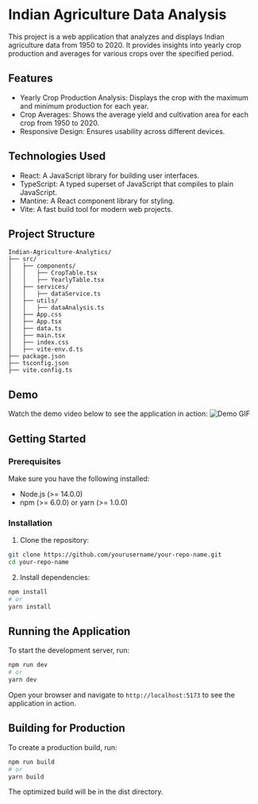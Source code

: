 # Indian Agriculture Data Analysis

This project is a web application that analyzes and displays Indian agriculture data from 1950 to 2020. It provides insights into yearly crop production and averages for various crops over the specified period.

## Features
- Yearly Crop Production Analysis: Displays the crop with the maximum and minimum production for each year.
- Crop Averages: Shows the average yield and cultivation area for each crop from 1950 to 2020.
- Responsive Design: Ensures usability across different devices.

## Technologies Used
- React: A JavaScript library for building user interfaces.
- TypeScript: A typed superset of JavaScript that compiles to plain JavaScript.
- Mantine: A React component library for styling.
- Vite: A fast build tool for modern web projects.

## Project Structure
```
Indian-Agriculture-Analytics/
├── src/
│   ├── components/
│   │   ├── CropTable.tsx
│   │   ├── YearlyTable.tsx
│   ├── services/
│   │   ├── dataService.ts
│   ├── utils/
│   │   ├── dataAnalysis.ts
│   ├── App.css
│   ├── App.tsx
│   ├── data.ts
│   ├── main.tsx
│   ├── index.css
│   ├── vite-env.d.ts
├── package.json
├── tsconfig.json
├── vite.config.ts
```

## Demo
Watch the demo video below to see the application in action:
![Demo GIF](https://github.com/user-attachments/assets/d56b2663-fdba-4a45-9fe7-6f06e0ec3e1c)



## Getting Started
### Prerequisites
Make sure you have the following installed:

- Node.js (>= 14.0.0)
- npm (>= 6.0.0) or yarn (>= 1.0.0)
### Installation
1. Clone the repository:
```bash
git clone https://github.com/yourusername/your-repo-name.git
cd your-repo-name
```
2. Install dependencies:
```bash
npm install
# or
yarn install
```

## Running the Application
To start the development server, run:
```bash
npm run dev
# or
yarn dev
```
Open your browser and navigate to `http://localhost:5173` to see the application in action.

## Building for Production
To create a production build, run:
```bash
npm run build
# or
yarn build
```

The optimized build will be in the dist directory.

